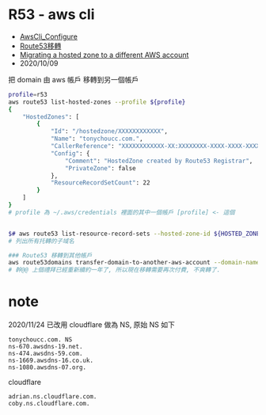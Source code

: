 # R53 - aws cli

- [AwsCli_Configure](https://docs.aws.amazon.com/zh_tw/cli/latest/userguide/cli-configure-files.html)
- [Route53移轉](https://awscli.amazonaws.com/v2/documentation/api/latest/reference/route53domains/transfer-domain-to-another-aws-account.html)
- [Migrating a hosted zone to a different AWS account](https://docs.aws.amazon.com/Route53/latest/DeveloperGuide/hosted-zones-migrating.html#hosted-zones-migrating-install-cli)
- 2020/10/09


把 domain 由 aws 帳戶 移轉到另一個帳戶

```bash
profile=r53
aws route53 list-hosted-zones --profile ${profile}
{
    "HostedZones": [
        {
            "Id": "/hostedzone/XXXXXXXXXXXX",
            "Name": "tonychoucc.com.",
            "CallerReference": "XXXXXXXXXXXX-XX:XXXXXXXX-XXXX-XXXX-XXXX-XXXXXXXXXXXX",
            "Config": {
                "Comment": "HostedZone created by Route53 Registrar",
                "PrivateZone": false
            },
            "ResourceRecordSetCount": 22
        }
    ]
}
# profile 為 ~/.aws/credentials 裡面的其中一個帳戶 [profile] <- 這個


$# aws route53 list-resource-record-sets --hosted-zone-id ${HOSTED_ZONE_ID} --profile ${profile}
# 列出所有托轉的子域名

### Route53 移轉到其他帳戶
aws route53domains transfer-domain-to-another-aws-account --domain-name ${HOSTED_DOMAIN_NAME} --account-id ${OLD_AWS_ACCOUNT_ID} --profile ${profile}
# 幹@@ 上個禮拜已經重新續約一年了, 所以現在移轉需要再次付費, 不爽轉了.
```


# note

2020/11/24 已改用 cloudflare 做為 NS, 原始 NS 如下

```
tonychoucc.com. NS 
ns-670.awsdns-19.net.
ns-474.awsdns-59.com.
ns-1669.awsdns-16.co.uk.
ns-1080.awsdns-07.org.
```

cloudflare

```
adrian.ns.cloudflare.com.
coby.ns.cloudflare.com.
```